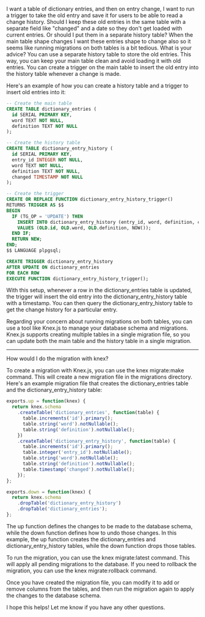 I want a table of dictionary entries, and then on entry change, I want to run a trigger to take the old entry and save it for users to be able to read a change history. Should I keep these old entries in the same table with a separate field like "changed" and a date so they don't get loaded with current entries. Or should I put them in a separate history table? When the main table shape changes I want these entries shape to change also so it seems like running migrations on both tables is a bit tedious. What is your advice?
You can use a separate history table to store the old entries. This way, you can keep your main table clean and avoid loading it with old entries. You can create a trigger on the main table to insert the old entry into the history table whenever a change is made.

Here's an example of how you can create a history table and a trigger to insert old entries into it:

```sql
-- Create the main table
CREATE TABLE dictionary_entries (
  id SERIAL PRIMARY KEY,
  word TEXT NOT NULL,
  definition TEXT NOT NULL
);

-- Create the history table
CREATE TABLE dictionary_entry_history (
  id SERIAL PRIMARY KEY,
  entry_id INTEGER NOT NULL,
  word TEXT NOT NULL,
  definition TEXT NOT NULL,
  changed TIMESTAMP NOT NULL
);

-- Create the trigger
CREATE OR REPLACE FUNCTION dictionary_entry_history_trigger()
RETURNS TRIGGER AS $$
BEGIN
  IF (TG_OP = 'UPDATE') THEN
    INSERT INTO dictionary_entry_history (entry_id, word, definition, changed)
    VALUES (OLD.id, OLD.word, OLD.definition, NOW());
  END IF;
  RETURN NEW;
END;
$$ LANGUAGE plpgsql;

CREATE TRIGGER dictionary_entry_history
AFTER UPDATE ON dictionary_entries
FOR EACH ROW
EXECUTE FUNCTION dictionary_entry_history_trigger();
```

With this setup, whenever a row in the dictionary_entries table is updated, the trigger will insert the old entry into the dictionary_entry_history table with a timestamp. You can then query the dictionary_entry_history table to get the change history for a particular entry.

Regarding your concern about running migrations on both tables, you can use a tool like Knex.js to manage your database schema and migrations. Knex.js supports creating multiple tables in a single migration file, so you can update both the main table and the history table in a single migration.

---------

How would I do the migration with knex?

To create a migration with Knex.js, you can use the knex migrate:make command. This will create a new migration file in the migrations directory. Here's an example migration file that creates the dictionary_entries table and the dictionary_entry_history table:

```js
exports.up = function(knex) {
  return knex.schema
    .createTable('dictionary_entries', function(table) {
      table.increments('id').primary();
      table.string('word').notNullable();
      table.string('definition').notNullable();
    })
    .createTable('dictionary_entry_history', function(table) {
      table.increments('id').primary();
      table.integer('entry_id').notNullable();
      table.string('word').notNullable();
      table.string('definition').notNullable();
      table.timestamp('changed').notNullable();
    });
};

exports.down = function(knex) {
  return knex.schema
    .dropTable('dictionary_entry_history')
    .dropTable('dictionary_entries');
};
```

The up function defines the changes to be made to the database schema, while the down function defines how to undo those changes. In this example, the up function creates the dictionary_entries and dictionary_entry_history tables, while the down function drops those tables.

To run the migration, you can use the knex migrate:latest command. This will apply all pending migrations to the database. If you need to rollback the migration, you can use the knex migrate:rollback command.

Once you have created the migration file, you can modify it to add or remove columns from the tables, and then run the migration again to apply the changes to the database schema.

I hope this helps! Let me know if you have any other questions.